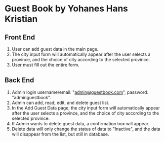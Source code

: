 # Guest Book by Yohanes Hans Kristian

## Front End
1. User can add guest data in the main page.
2. The city input form will automatically appear after the user selects a province, and the choice of city according to the selected province.
3. User must fill out the entire form.

## Back End
1. Admin login username/email: "admin@guestbook.com", password: "adminguestbook".
2. Admin can add, read, edit, and delete guest list.
3. In the Add Guest Data page, the city input form will automatically appear after the user selects a province, and the choice of city according to the selected province.
4. If Admin wants to delete guest data, a confirmation box will appear.
5. Delete data will only change the status of data to "Inactive", and the data will disappear from the list, but still in database.
